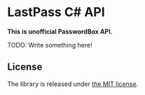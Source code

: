 LastPass C# API
===============

**This is unofficial PasswordBox API.**

TODO: Write something here!

License
-------

The library is released under [the MIT
license](http://www.opensource.org/licenses/mit-license.php).
